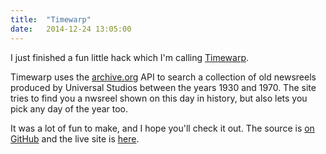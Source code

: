 ```yaml
---
title:  "Timewarp"
date:   2014-12-24 13:05:00
---
```


I just finished a fun little hack  which I'm calling [Timewarp](http://bjacobel.com/timewarp).

Timewarp uses the [archive.org](http://archive.org) API to search a collection of old newsreels produced by Universal Studios between the years 1930 and 1970. The site tries to find you a nwsreel shown on this day in history, but also lets you pick any day of the year too.

It was a lot of fun to make, and I hope you'll check it out. The source is [on GitHub](http://github.com/bjacobel/timewarp) and the live site is [here](http://bjacobel.com/timewarp).
